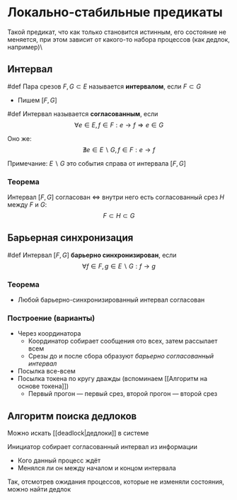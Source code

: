 # Локально-стабильные предикаты

Такой предикат, что как только становится истинным, его состояние не меняется, при этом зависит от какого-то набора процессов (как дедлок, например)\

## Интервал

#def Пара срезов $F, G \subset E$ называется **интервалом**, если $F \subset G$
* Пишем $[F, G]$

#def Интервал называется **согласованным**, если
$$\forall e \in E, f \in F: e \rightarrow f \Rightarrow e \in G$$

Оно же:
$$\nexists e \in E\backslash G, f \in F: e \rightarrow f$$

Примечание:
$E \backslash G$ это события справа от интервала $[F, G]$

### Теорема

Интервал $[F, G]$ согласован <=> внутри него есть согласованный срез $H$ между $F$ и $G$:
$$F \subset H \subset G$$

## Барьерная синхронизация

#def Интервал $[F, G]$ **барьерно синхронизирован**, если
$$\forall f \in F, g \in E \backslash G: f \rightarrow g$$

### Теорема
* Любой барьерно-синхронизированный интервал согласован

### Построение (варианты)
* Через координатора
	* Координатор собирает сообщения ото всех, затем рассылает всем
	* Срезы до и после сбора образуют _барьерно согласованный интервал_
* Посылка все-всем
* Посылка токена по кругу дважды (вспоминаем [[Алгоритм на основе токена]])
	* Первый прогон — первый срез, второй прогон — второй срез

## Алгоритм поиска дедлоков

Можно искать [[deadlock|дедлоки]] в системе

Инициатор собирает согласованный интервал из информации
* Кого данный процесс ждёт
* Менялся ли он между началом и концом интервала

Так, отсмотрев ожидания процессов, которые не изменяли состояния, можно найти дедлок
